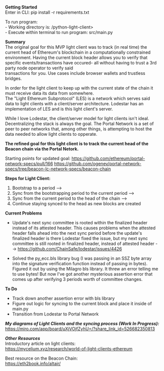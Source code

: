 **Getting Started**\
Enter in CLI:    pip install -r requirements.txt

To run program: \
      - Working directory is:                            /python-light-client> \
      - Execute within terminal to run program:          src/main.py
         
**Summary**\
The original goal for this MVP light client was to track (in real time) the current head of Ethereum's blockchain in a 
computationally constrained environment.  Having the current block header allows you to verify that specific 
events/transactions have occured-  all without having to trust a 3rd party node operator to verify said  
transactions for you.  Use cases include browser wallets and trustless bridges.

In order for the light client to keep up with the current state of the chain it must receive data its data from somewhere.  
The "Light Ethereum Subprotocol" (LES) is a network which serves said data to light clients with a client/server
architecture. Lodestar has an implementation of LES and is this light client's server.   

While I love Lodestar, the client/server model for light clients isn't ideal.  Decentralizing the stack is always
the goal.  The Portal Network is a set of peer to peer networks that, among other things, is attempting to host 
the data needed to allow light clients to opperate. 

**The refined goal for this light client is to track the current head of the Beacon chain via the Portal Netork.**

Starting points for updated goal:
https://github.com/ethereum/portal-network-specs/pull/166
https://github.com/ogenev/portal-network-specs/tree/beacon-lc-network-specs/beacon-chain


**Steps for Light Client:**
  1) Bootstrap to a period  --> 
  2) Sync from the bootstrapping period to the current period  -->
  3) Sync from the current period to the head of the chain  -->
  4) Continue staying synced to the head as new blocks are created


**Current Problems**
  - Update's next sync committee is rooted within the finalized header instead of its attested header.
    This causes problems when the attested header falls ahead into the next sync period before the 
    update's finalized header is there
     Lodestar fixed the issue, but my next sync committee is still rooted in finalized header, 
     instead of attested header  --> https://github.com/ChainSafe/lodestar/issues/4426

  - Solved the py_ecc.bls library bug (I was passing in an SSZ byte array into the signature verification function instead 
    of passing in bytes).  Figured it out by using the Milagro bls library.  It threw an error telling me to use bytes!
    But now I've got another mysterious assertion error that comes up after verifying 3 periods worth of committee changes.


**To Do**
  - Track down another assertion error with bls library
  - Figure out logic for syncing to the current block and place it inside of main.py
  - Transition from Lodestar to Portal Network

***My diagrams of Light Clients and the syncing process (Work In Progress):***
https://miro.com/app/board/uXjVOjfZyhU=/?share_link_id=526682350813

***Other Resources***\
Introductory article on light clients: \
https://mycelium.xyz/research/world-of-light-clients-ethereum

Best resource on the Beacon Chain: \
https://eth2book.info/altair/